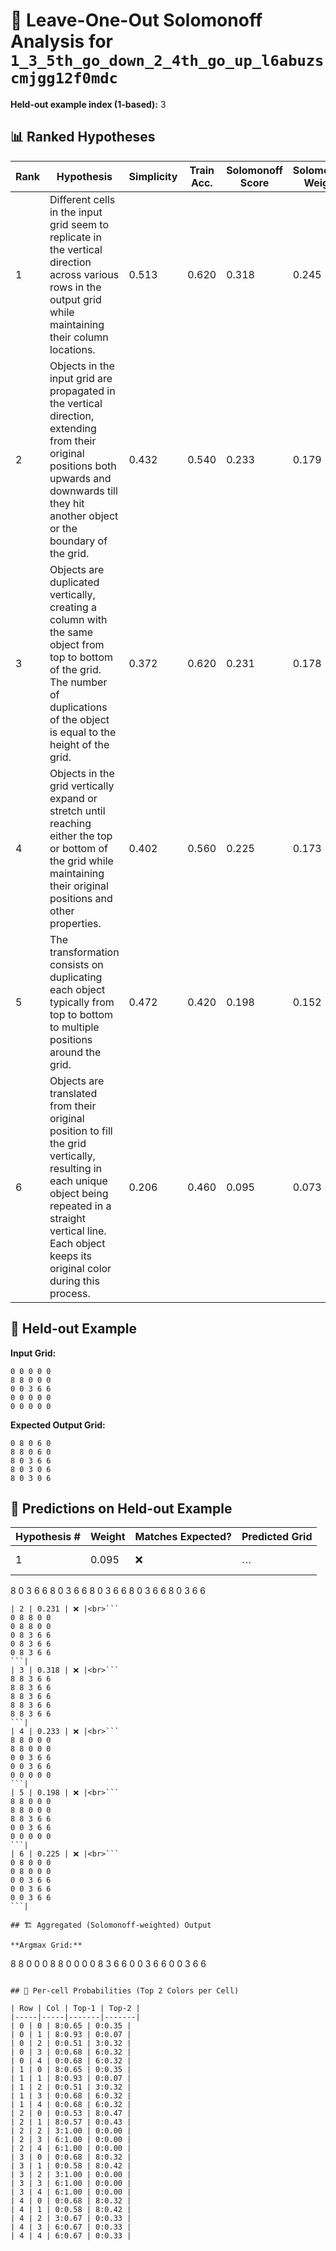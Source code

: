 # 🧮 Leave-One-Out Solomonoff Analysis for `1_3_5th_go_down_2_4th_go_up_l6abuzscmjgg12f0mdc`

**Held-out example index (1-based):** 3


## 📊 Ranked Hypotheses

| Rank | Hypothesis                                                                                                                                                                                                             | Simplicity | Train Acc. | Solomonoff Score | Solomonoff Weight |
| ---- | ---------------------------------------------------------------------------------------------------------------------------------------------------------------------------------------------------------------------- | ---------- | ---------- | ---------------- | ----------------- |
| 1    | Different cells in the input grid seem to replicate in the vertical direction across various rows in the output grid while maintaining their column locations.                                                         | 0.513      | 0.620      | 0.318            | 0.245             |
| 2    | Objects in the input grid are propagated in the vertical direction, extending from their original positions both upwards and downwards till they hit another object or the boundary of the grid.                       | 0.432      | 0.540      | 0.233            | 0.179             |
| 3    | Objects are duplicated vertically, creating a column with the same object from top to bottom of the grid. The number of duplications of the object is equal to the height of the grid.                                 | 0.372      | 0.620      | 0.231            | 0.178             |
| 4    | Objects in the grid vertically expand or stretch until reaching either the top or bottom of the grid while maintaining their original positions and other properties.                                                  | 0.402      | 0.560      | 0.225            | 0.173             |
| 5    | The transformation consists on duplicating each object typically from top to bottom to multiple positions around the grid.                                                                                             | 0.472      | 0.420      | 0.198            | 0.152             |
| 6    | Objects are translated from their original position to fill the grid vertically, resulting in each unique object being repeated in a straight vertical line. Each object keeps its original color during this process. | 0.206      | 0.460      | 0.095            | 0.073             |

## 🎯 Held-out Example

**Input Grid:**
```
0 0 0 0 0
8 8 0 0 0
0 0 3 6 6
0 0 0 0 0
0 0 0 0 0
```
**Expected Output Grid:**
```
0 8 0 6 0
8 8 0 6 0
8 0 3 6 6
8 0 3 0 6
8 0 3 0 6
```

## 🤖 Predictions on Held-out Example

| Hypothesis # | Weight | Matches Expected? | Predicted Grid |
|--------------|--------|-------------------|----------------|
| 1 | 0.095 | ❌ |<br>```
8 0 3 6 6
8 0 3 6 6
8 0 3 6 6
8 0 3 6 6
8 0 3 6 6
```|
| 2 | 0.231 | ❌ |<br>```
0 8 8 0 0
0 8 8 0 0
0 8 3 6 6
0 8 3 6 6
0 8 3 6 6
```|
| 3 | 0.318 | ❌ |<br>```
8 8 3 6 6
8 8 3 6 6
8 8 3 6 6
8 8 3 6 6
8 8 3 6 6
```|
| 4 | 0.233 | ❌ |<br>```
8 8 0 0 0
8 8 0 0 0
0 0 3 6 6
0 0 3 6 6
0 0 0 0 0
```|
| 5 | 0.198 | ❌ |<br>```
8 8 0 0 0
8 8 0 0 0
8 8 3 6 6
0 0 3 6 6
0 0 0 0 0
```|
| 6 | 0.225 | ❌ |<br>```
0 8 0 0 0
0 8 0 0 0
0 0 3 6 6
0 0 3 6 6
0 0 3 6 6
```|

## 🏗️ Aggregated (Solomonoff-weighted) Output

**Argmax Grid:**
```
8 8 0 0 0
8 8 0 0 0
0 8 3 6 6
0 0 3 6 6
0 0 3 6 6
```

## 🔎 Per-cell Probabilities (Top 2 Colors per Cell)

| Row | Col | Top-1 | Top-2 |
|-----|-----|-------|-------|
| 0 | 0 | 8:0.65 | 0:0.35 |
| 0 | 1 | 8:0.93 | 0:0.07 |
| 0 | 2 | 0:0.51 | 3:0.32 |
| 0 | 3 | 0:0.68 | 6:0.32 |
| 0 | 4 | 0:0.68 | 6:0.32 |
| 1 | 0 | 8:0.65 | 0:0.35 |
| 1 | 1 | 8:0.93 | 0:0.07 |
| 1 | 2 | 0:0.51 | 3:0.32 |
| 1 | 3 | 0:0.68 | 6:0.32 |
| 1 | 4 | 0:0.68 | 6:0.32 |
| 2 | 0 | 0:0.53 | 8:0.47 |
| 2 | 1 | 8:0.57 | 0:0.43 |
| 2 | 2 | 3:1.00 | 0:0.00 |
| 2 | 3 | 6:1.00 | 0:0.00 |
| 2 | 4 | 6:1.00 | 0:0.00 |
| 3 | 0 | 0:0.68 | 8:0.32 |
| 3 | 1 | 0:0.58 | 8:0.42 |
| 3 | 2 | 3:1.00 | 0:0.00 |
| 3 | 3 | 6:1.00 | 0:0.00 |
| 3 | 4 | 6:1.00 | 0:0.00 |
| 4 | 0 | 0:0.68 | 8:0.32 |
| 4 | 1 | 0:0.58 | 8:0.42 |
| 4 | 2 | 3:0.67 | 0:0.33 |
| 4 | 3 | 6:0.67 | 0:0.33 |
| 4 | 4 | 6:0.67 | 0:0.33 |